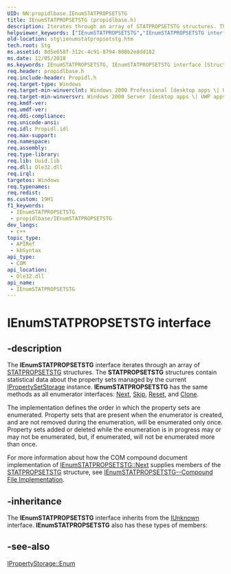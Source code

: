```yaml
---
UID: NN:propidlbase.IEnumSTATPROPSETSTG
title: IEnumSTATPROPSETSTG (propidlbase.h)
description: Iterates through an array of STATPROPSETSTG structures. The STATPROPSETSTG structures contain statistical data about the property sets managed by the current IPropertySetStorage instance.
helpviewer_keywords: ["IEnumSTATPROPSETSTG","IEnumSTATPROPSETSTG interface [Structured Storage]","IEnumSTATPROPSETSTG interface [Structured Storage]","described","_stg_ienumstatpropsetstg","propidlbase/IEnumSTATPROPSETSTG","stg.ienumstatpropsetstg"]
old-location: stg\ienumstatpropsetstg.htm
tech.root: Stg
ms.assetid: 8d5e658f-312c-4c91-8794-808b2e8dd182
ms.date: 12/05/2018
ms.keywords: IEnumSTATPROPSETSTG, IEnumSTATPROPSETSTG interface [Structured Storage], IEnumSTATPROPSETSTG interface [Structured Storage],described, _stg_ienumstatpropsetstg, propidlbase/IEnumSTATPROPSETSTG, stg.ienumstatpropsetstg
req.header: propidlbase.h
req.include-header: Propidl.h
req.target-type: Windows
req.target-min-winverclnt: Windows 2000 Professional [desktop apps \| UWP apps]
req.target-min-winversvr: Windows 2000 Server [desktop apps \| UWP apps]
req.kmdf-ver: 
req.umdf-ver: 
req.ddi-compliance: 
req.unicode-ansi: 
req.idl: Propidl.idl
req.max-support: 
req.namespace: 
req.assembly: 
req.type-library: 
req.lib: Uuid.lib
req.dll: Ole32.dll
req.irql: 
targetos: Windows
req.typenames: 
req.redist: 
ms.custom: 19H1
f1_keywords:
 - IEnumSTATPROPSETSTG
 - propidlbase/IEnumSTATPROPSETSTG
dev_langs:
 - c++
topic_type:
 - APIRef
 - kbSyntax
api_type:
 - COM
api_location:
 - Ole32.dll
api_name:
 - IEnumSTATPROPSETSTG
---
```


# IEnumSTATPROPSETSTG interface


## -description

The 
<b>IEnumSTATPROPSETSTG</b> interface iterates through an array of 
<a href="/windows/desktop/api/propidl/ns-propidl-statpropsetstg">STATPROPSETSTG</a> structures. The <b>STATPROPSETSTG</b> structures contain statistical data about the property sets managed by the current <a href="/windows/desktop/api/propidl/nn-propidl-ipropertysetstorage">IPropertySetStorage</a> instance. <b>IEnumSTATPROPSETSTG</b> has the same methods as all enumerator interfaces: <a href="/windows/desktop/api/propidl/nf-propidl-ienumstatpropsetstg-next">Next</a>, <a href="/windows/desktop/api/propidl/nf-propidl-ienumstatpropsetstg-skip">Skip</a>, <a href="/windows/desktop/api/propidl/nf-propidl-ienumstatpropsetstg-reset">Reset</a>, and 
<a href="/windows/desktop/api/propidl/nf-propidl-ienumstatpropsetstg-clone">Clone</a>.

The implementation defines the order in which the property sets are enumerated. Property sets that are present when the enumerator is created, and are not removed during the enumeration, will be enumerated only once. Property sets added or deleted while the enumeration is in progress may or may not be enumerated, but, if enumerated, will not be enumerated more than once.

For more information about how the COM compound document implementation of <a href="/windows/desktop/api/propidl/nf-propidl-ienumstatpropsetstg-next">IEnumSTATPROPSETSTG::Next</a> supplies members of the 
<a href="/windows/desktop/api/propidl/ns-propidl-statpropsetstg">STATPROPSETSTG</a> structure, see <a href="/windows/desktop/Stg/ienumstatpropsetstg-compound-file-implementation">IEnumSTATPROPSETSTG--Compound File Implementation</a>.

## -inheritance

The <b>IEnumSTATPROPSETSTG</b> interface inherits from the <a href="/windows/desktop/api/unknwn/nn-unknwn-iunknown">IUnknown</a> interface. <b>IEnumSTATPROPSETSTG</b> also has these types of members:

## -see-also

<a href="/windows/desktop/api/propidl/nf-propidl-ipropertystorage-enum">IPropertyStorage::Enum</a>
